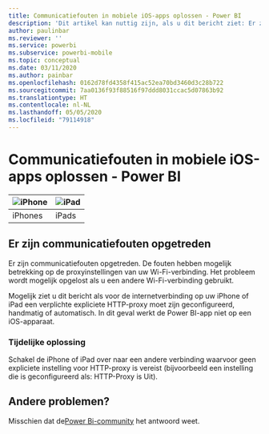 ```yaml
---
title: Communicatiefouten in mobiele iOS-apps oplossen - Power BI
description: 'Dit artikel kan nuttig zijn, als u dit bericht ziet: Er zijn communicatiefouten opgetreden. De fouten hebben mogelijk betrekking op de proxyinstellingen van uw Wi-Fi-verbinding.'
author: paulinbar
ms.reviewer: ''
ms.service: powerbi
ms.subservice: powerbi-mobile
ms.topic: conceptual
ms.date: 03/11/2020
ms.author: painbar
ms.openlocfilehash: 0162d78fd4358f415ac52ea70bd3460d3c28b722
ms.sourcegitcommit: 7aa0136f93f88516f97ddd8031ccac5d07863b92
ms.translationtype: HT
ms.contentlocale: nl-NL
ms.lasthandoff: 05/05/2020
ms.locfileid: "79114918"
---
```

# <a name="fixing-communication-failures-in-ios-mobile-apps---power-bi"></a>Communicatiefouten in mobiele iOS-apps oplossen - Power BI

| ![iPhone](./media/mobile-known-issues-with-the-iphone-app/iphone-logo-50-px.png) | ![iPad](./media/mobile-known-issues-with-the-iphone-app/ipad-logo-50-px.png) |
|:--- |:--- |
| iPhones |iPads |

## <a name="we-encountered-communication-failures"></a>Er zijn communicatiefouten opgetreden
Er zijn communicatiefouten opgetreden. De fouten hebben mogelijk betrekking op de proxyinstellingen van uw Wi-Fi-verbinding. Het probleem wordt mogelijk opgelost als u een andere Wi-Fi-verbinding gebruikt.

Mogelijk ziet u dit bericht als voor de internetverbinding op uw iPhone of iPad een verplichte expliciete HTTP-proxy moet zijn geconfigureerd, handmatig of automatisch. In dit geval werkt de Power BI-app niet op een iOS-apparaat.

### <a name="workaround"></a>Tijdelijke oplossing
Schakel de iPhone of iPad over naar een andere verbinding waarvoor geen expliciete instelling voor HTTP-proxy is vereist (bijvoorbeeld een instelling die is geconfigureerd als: HTTP-Proxy is Uit).

## <a name="other-issues"></a>Andere problemen?
Misschien dat de[Power Bi-community](https://community.powerbi.com/) het antwoord weet.

